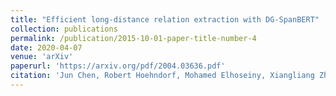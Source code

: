 ```yaml
---
title: "Efficient long-distance relation extraction with DG-SpanBERT"
collection: publications
permalink: /publication/2015-10-01-paper-title-number-4
date: 2020-04-07
venue: 'arXiv'
paperurl: 'https://arxiv.org/pdf/2004.03636.pdf'
citation: 'Jun Chen, Robert Hoehndorf, Mohamed Elhoseiny, Xiangliang Zhang. (2021). &quot; Efficient long-distance relation extraction with DG-SpanBERT   &quot; <i>arXiv</i>.'
---
```



